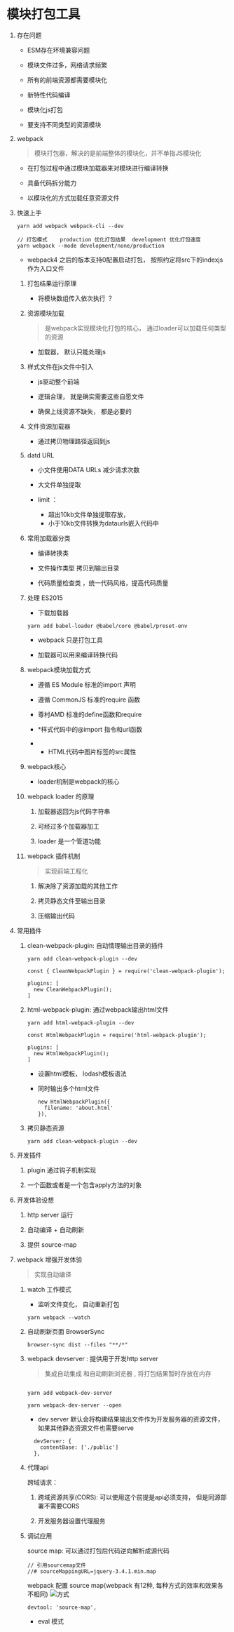 # 模块打包工具

1. 存在问题
   
    * ESM存在环境兼容问题

    * 模块文件过多，网络请求频繁

    * 所有的前端资源都需要模块化

    * 新特性代码编译

    * 模块化js打包

    * 要支持不同类型的资源模块

2. webpack

   > 模块打包器，解决的是前端整体的模块化，并不单指JS模块化
   
    * 在打包过程中通过模块加载器来对模块进行编译转换

    * 具备代码拆分能力

    * 以模块化的方式加载任意资源文件

3. 快速上手
   
   ```
   yarn add webpack webpack-cli --dev

   // 打包模式    production 优化打包结果  development 优化打包速度
   yarn webpack --mode development/none/production
   ```

   * webpack4 之后的版本支持0配置启动打包， 按照约定将src下的indexjs作为入口文件

    1. 打包结果运行原理
      
       * 将模块数组传入依次执行 ？

    2. 资源模块加载

        > 是webpack实现模块化打包的核心， 通过loader可以加载任何类型的资源

        * 加载器， 默认只能处理js

    3. 样式文件在js文件中引入
      
        * js驱动整个前端

        * 逻辑合理， 就是确实需要这些自愿文件
        * 确保上线资源不缺失， 都是必要的

    4. 文件资源加载器

        * 通过拷贝物理路径返回到js

    5. datd URL

        * 小文件使用DATA URLs 减少请求次数
        * 大文件单独提取

        * limit ： 

          * 超出10kb文件单独提取存放， 
          * 小于10kb文件转换为dataurls嵌入代码中

    6.  常用加载器分类
      
        * 编译转换类

        * 文件操作类型 拷贝到输出目录

        * 代码质量检查类 ，统一代码风格，提高代码质量
    
    7. 处理 ES2015

       * 下载加载器

        ```
        yarn add babel-loader @babel/core @babel/preset-env
        ```

        * webpack 只是打包工具

        * 加载器可以用来编译转换代码
    
    8. webpack模块加载方式
       
       * 遵循 ES Module 标准的import 声明

       * 遵循 CommonJS 标准的require 函数

       * 尊村AMD 标准的define函数和require

       * *样式代码中的@import 指令和url函数

       * * HTML代码中图片标签的src属性

    9. webpack核心

       * loader机制是webpack的核心
    
    10. webpack loader 的原理
      
        1. 加载器返回为js代码字符串
        
        2. 可经过多个加载器加工

        3. loader 是一个管道功能

    11. webpack 插件机制
        > 实现前端工程化

        1. 解决除了资源加载的其他工作

        2. 拷贝静态文件至输出目录

        3. 压缩输出代码

4. 常用插件
   
   1. clean-webpack-plugin: 自动情理输出目录的插件

      ```
      yarn add clean-webpack-plugin --dev

      const { CleanWebpackPlugin } = require('clean-webpack-plugin');

      plugins: [
        new CleanWebpackPlugin();
      ]

      ```

   2. html-webpack-plugin:   通过webpack输出html文件

      ```
      yarn add html-webpack-plugin --dev

      const HtmlWebpackPlugin = require('html-webpack-plugin');

      plugins: [
        new HtmlWebpackPlugin();
      ]
      ```

      * 设置html模板， lodash模板语法

      * 同时输出多个html文件

        ```
        new HtmlWebpackPlugin({
          filename: 'about.html'
        }),
        ```
    3. 拷贝静态资源

        ```
        yarn add clean-webpack-plugin --dev
        ```

5. 开发插件

   1. plugin 通过钩子机制实现
   
   2. 一个函数或者是一个包含apply方法的对象

6. 开发体验设想

   1. http server 运行

   2. 自动编译 + 自动刷新

   3. 提供 source-map

7. webpack 增强开发体验

   > 实现自动编译

    1. watch 工作模式

       - 监听文件变化， 自动重新打包

        ```
        yarn webpack --watch
        ```

    2. 自动刷新页面  BrowserSync

        ```
        browser-sync dist --files "**/*"
        ```

    3. webpack devserver : 提供用于开发http server

        > 集成自动集成 和自动刷新浏览器 , 将打包结果暂时存放在内存


        ```

        yarn add webpack-dev-server

        yarn webpack-dev-server --open

        ```

       * dev server 默认会将构建结果输出文件作为开发服务器的资源文件， 如果其他静态资源文件也需要serve

        ```
          devServer: {
            contentBase: ['./public']
          },
        ```

    4. 代理api

        跨域请求： 

        1. 跨域资源共享(CORS): 可以使用这个前提是api必须支持， 但是同源部署不需要CORS
       
        2. 开发服务器设置代理服务

    5. 调试应用 

          source map: 可以通过打包后代码逆向解析成源代码

          ```
          // 引用sourcemap文件
          //# sourceMappingURL=jquery-3.4.1.min.map
          ```
          webpack 配置 source map(webpack 有12种, 每种方式的效率和效果各不相同)
          ![方式](source-map.jpg )

          ```
          devtool: 'source-map',
          ```
          * eval 模式








     
   



      
     
    

      

    
   

